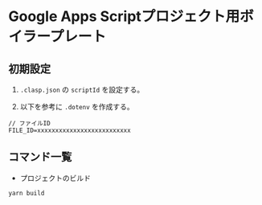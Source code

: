 # Google Apps Scriptプロジェクト用ボイラープレート

## 初期設定
1. `.clasp.json` の `scriptId` を設定する。

2. 以下を参考に `.dotenv` を作成する。
```
// ファイルID
FILE_ID=xxxxxxxxxxxxxxxxxxxxxxxxxx
```

## コマンド一覧
* プロジェクトのビルド
```
yarn build
```
